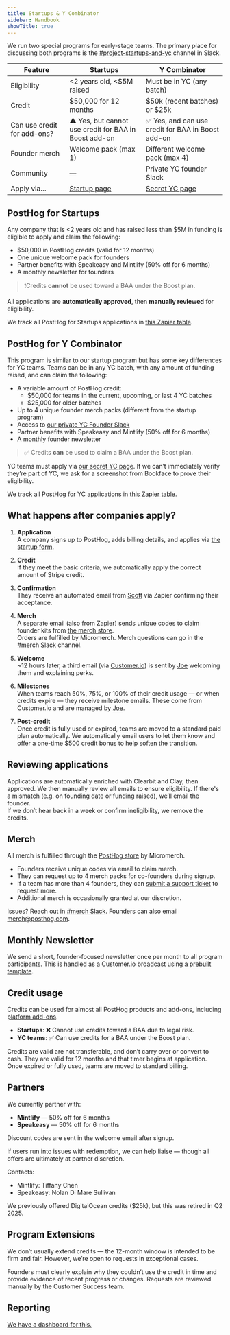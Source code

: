 ```yaml
---
title: Startups & Y Combinator
sidebar: Handbook
showTitle: true
---
```


We run two special programs for early-stage teams. The primary place for discussing both programs is the [#project-startups-and-yc](https://posthog.slack.com/archives/C088RSQKH2T) channel in Slack.

| Feature                     | Startups                      | Y Combinator                     |
|----------------------------|-------------------------------|----------------------------------|
| Eligibility                | <2 years old, <$5M raised     | Must be in YC (any batch)        |
| Credit                     | $50,000 for 12 months         | $50k (recent batches) or $25k    |
| Can use credit for add-ons?          | ⚠️ Yes, but cannot use credit for BAA in Boost add-on | ✅ Yes, and can use credit for BAA in Boost add-on        |
| Founder merch              | Welcome pack (max 1)          | Different welcome pack (max 4)   |
| Community                  | —                             | Private YC founder Slack         |
| Apply via…                 | [Startup page](/startups)     | [Secret YC page](https://app.posthog.com/startups/yc) |

## PostHog for Startups

Any company that is <2 years old and has raised less than $5M in funding is eligible to apply and claim the following:

- $50,000 in PostHog credits (valid for 12 months)
- One unique welcome pack for founders
- Partner benefits with Speakeasy and Mintlify (50% off for 6 months)
- A monthly newsletter for founders

> ❗Credits **cannot** be used toward a BAA under the Boost plan.

All applications are **automatically approved**, then **manually reviewed** for eligibility.  

We track all PostHog for Startups applications in [this Zapier table](http://tables.zapier.com/app/tables/t/01JRARGWTSDYCGNS12HXN3B6DY).

## PostHog for Y Combinator

This program is similar to our startup program but has some key differences for YC teams. Teams can be in any YC batch, with any amount of funding raised, and can claim the following:

- A variable amount of PostHog credit:
  - $50,000 for teams in the current, upcoming, or last 4 YC batches
  - $25,000 for older batches
- Up to 4 unique founder merch packs (different from the startup program)
- Access to [our private YC Founder Slack](https://posthog.slack.com/archives/C04J1TJ11UZ)
- Partner benefits with Speakeasy and Mintlify (50% off for 6 months)
- A monthly founder newsletter

> ✅ Credits **can** be used to claim a BAA under the Boost plan.

YC teams must apply via [our secret YC page](https://app.posthog.com/startups/yc). If we can’t immediately verify they’re part of YC, we ask for a screenshot from Bookface to prove their eligibility.

We track all PostHog for YC applications in [this Zapier table](https://tables.zapier.com/app/tables/t/01JRCYMWYAJNP3K0B6GTYKKBQB).

## What happens after companies apply?

1. **Application**  
   A company signs up to PostHog, adds billing details, and applies via [the startup form](https://app.posthog.com/startups).

2. **Credit**  
   If they meet the basic criteria, we automatically apply the correct amount of Stripe credit.

3. **Confirmation**  
   They receive an automated email from [Scott](community/profiles/32112) via Zapier confirming their acceptance.

4. **Merch**  
   A separate email (also from Zapier) sends unique codes to claim founder kits from [the merch store](/merch).  
   Orders are fulfilled by Micromerch. Merch questions can go in the #merch Slack channel.

5. **Welcome**  
   ~12 hours later, a third email (via [Customer.io](https://fly.customer.io/workspaces/127208/journeys/composer/actions/2185)) is sent by [Joe](community/profiles/29070) welcoming them and explaining perks.

6. **Milestones**  
   When teams reach 50%, 75%, or 100% of their credit usage — or when credits expire — they receive milestone emails. These come from Customer.io and are managed by [Joe](community/profiles/29070). 

7. **Post-credit**  
   Once credit is fully used or expired, teams are moved to a standard paid plan automatically. 
   We automatically email users to let them know and offer a one-time $500 credit bonus to help soften the transition.

## Reviewing applications

Applications are automatically enriched with Clearbit and Clay, then approved. We then manually review all emails to ensure eligibility. If there's a mismatch (e.g. on founding date or funding raised), we’ll email the founder.  
If we don’t hear back in a week or confirm ineligibility, we remove the credits.

## Merch

All merch is fulfilled through the [PostHog store](/merch) by Micromerch.

- Founders receive unique codes via email to claim merch.
- They can request up to 4 merch packs for co-founders during signup.
- If a team has more than 4 founders, they can [submit a support ticket](http://app.posthog.com/home#supportModal) to request more. 
- Additional merch is occasionally granted at our discretion.

Issues? Reach out in [#merch Slack](https://posthog.slack.com/archives/C04DWKH7DM3). Founders can also email [merch@posthog.com](mailto:merch@posthog.com).

## Monthly Newsletter

We send a short, founder-focused newsletter once per month to all program participants. This is handled as a Customer.io broadcast using [a prebuilt template](/handbook/brand/email-comms).

## Credit usage

Credits can be used for almost all PostHog products and add-ons, including [platform add-ons](/platform-addons).

- **Startups**: ❌ Cannot use credits toward a BAA due to legal risk.
- **YC teams**: ✅ Can use credits for a BAA under the Boost plan.

Credits are valid are not transferable, and don’t carry over or convert to cash. They are valid for 12 months and that timer begins at application. Once expired or fully used, teams are moved to standard billing.

## Partners

We currently partner with:

- **Mintlify** — 50% off for 6 months
- **Speakeasy** — 50% off for 6 months

Discount codes are sent in the welcome email after signup.

If users run into issues with redemption, we can help liaise — though all offers are ultimately at partner discretion.

Contacts:
- Mintlify: Tiffany Chen  
- Speakeasy: Nolan Di Mare Sullivan

We previously offered DigitalOcean credits ($25k), but this was retired in Q2 2025.

## Program Extensions

We don’t usually extend credits — the 12-month window is intended to be firm and fair. However, we’re open to requests in exceptional cases. 

Founders must clearly explain why they couldn’t use the credit in time and provide evidence of recent progress or changes. Requests are reviewed manually by the Customer Success team.

## Reporting

[We have a dashboard for this.](https://us.posthog.com/project/2/dashboard/188364)
